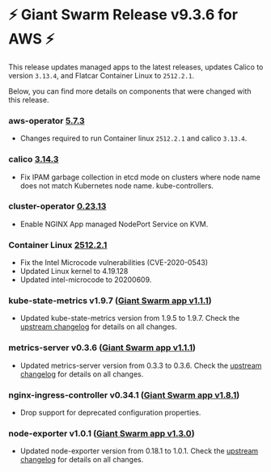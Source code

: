 # :zap: Giant Swarm Release v9.3.6 for AWS :zap:

This release updates managed apps to the latest releases, updates Calico to version `3.13.4`, and Flatcar Container Linux to `2512.2.1`.

Below, you can find more details on components that were changed with this release.

### aws-operator [5.7.3](https://github.com/giantswarm/aws-operator/releases/tag/v5.7.3)

- Changes required to run Container linux `2512.2.1` and calico `3.13.4`.

### calico [3.14.3](https://docs.projectcalico.org/archive/v3.13/release-notes/)

- Fix IPAM garbage collection in etcd mode on clusters where node name does not match Kubernetes node name. kube-controllers.

### cluster-operator [0.23.13](https://github.com/giantswarm/cluster-operator/releases/tag/v0.23.13)

- Enable NGINX App managed NodePort Service on KVM.

### Container Linux [2512.2.1](https://www.flatcar-linux.org/releases/#release-2512.2.1)

- Fix the Intel Microcode vulnerabilities (CVE-2020-0543)
- Updated Linux kernel to 4.19.128
- Updated intel-microcode to 20200609.

### kube-state-metrics v1.9.7 ([Giant Swarm app v1.1.1](https://github.com/giantswarm/kube-state-metrics-app/blob/master/CHANGELOG.md#111---2020-07-22))

- Updated kube-state-metrics version from 1.9.5 to 1.9.7. Check the [upstream changelog](https://github.com/kubernetes/kube-state-metrics/blob/master/CHANGELOG.md#v197--2020-05-24) for details on all changes.

### metrics-server v0.3.6 ([Giant Swarm app v1.1.1](https://github.com/giantswarm/metrics-server-app/blob/master/CHANGELOG.md#111---2020-07-23))

- Updated metrics-server version from 0.3.3 to 0.3.6. Check the [upstream changelog](https://github.com/kubernetes-sigs/metrics-server/releases) for details on all changes.

### nginx-ingress-controller v0.34.1 ([Giant Swarm app v1.8.1](https://github.com/giantswarm/nginx-ingress-controller-app/blob/master/CHANGELOG.md#181---2020-07-28))

- Drop support for deprecated configuration properties.

### node-exporter v1.0.1 ([Giant Swarm app v1.3.0](https://github.com/giantswarm/node-exporter-app/blob/master/CHANGELOG.md#130---2020-07-23))

- Updated node-exporter version from 0.18.1 to 1.0.1. Check the [upstream changelog](https://github.com/prometheus/node_exporter/blob/master/CHANGELOG.md#101--2020-06-15) for details on all changes.
